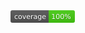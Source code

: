 <svg xmlns="http://www.w3.org/2000/svg" width="103" height="20" role="img" aria-label="coverage: 100%">
<linearGradient id="s" x2="0" y2="100%"><stop offset="0" stop-color="#bbb" stop-opacity=".1"/>
<stop offset="1" stop-opacity=".1"/></linearGradient><clipPath id="r">
<rect width="103" height="20" rx="3" fill="#fff"/></clipPath><g clip-path="url(#r)"><rect width="61" height="20" fill="#555"/><rect x="61" width="42" height="20" fill="#4c1"/><rect width="103" height="20" fill="url(#s)"/></g><g fill="#fff" text-anchor="middle" font-family="Verdana,Geneva,DejaVu Sans,sans-serif" text-rendering="geometricPrecision" font-size="110"><text aria-hidden="true" x="315" y="150" fill="#010101" fill-opacity=".3" transform="scale(.1)" textLength="510">coverage</text><text x="315" y="140" transform="scale(.1)" fill="#fff" textLength="510">coverage</text>
<text aria-hidden="true" x="810" y="150" fill="#010101" fill-opacity=".3" transform="scale(.1)" textLength="315">100%</text><text x="810" y="140" transform="scale(.1)" fill="#fff" textLength="315">100%</text></g></svg>